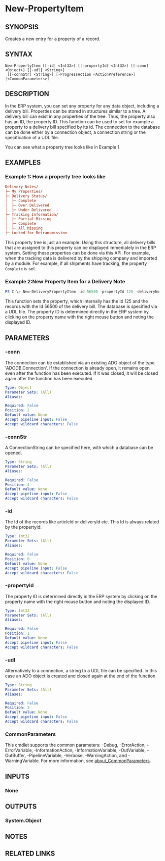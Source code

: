 ﻿---
external help file: EulandaConnect-help.xml
Module Name: EulandaConnect
online version: https://github.com/Eulanda/EulandaConnect/blob/master/docs/New-PropertyItem.md
schema: 2.0.0
lastMod: 2024-03-19T06:27:25
---

# New-PropertyItem

## SYNOPSIS
Creates a new entry for a property of a record.

## SYNTAX

```
New-PropertyItem [[-id] <Int32>] [[-propertyId] <Int32>] [[-conn] <Object>] [[-udl] <String>]
 [[-connStr] <String>] [-ProgressAction <ActionPreference>] [<CommonParameters>]
```

## DESCRIPTION
In the ERP system, you can set any property for any data object, including a delivery bill. Properties can be stored in structures similar to a tree. A delivery bill can exist in any properties of the tree. Thus, the property also has an ID, the property ID. 
This function can be used to set for example a property to a delivery bill specified by its id. The connection to the database can be done either by a connection object, a connection string or the specification of a UDL file.

You can see what a property tree looks like in Example 1.

## EXAMPLES

### Example 1: How a property tree looks like
```ini
Delivery Notes/
├─ My Properties/
├─ Delivery Status/
│  ├─ Complete
│  ├─ Over Delivered
│  ├─ Under Delivered
├─ Tracking Information/
│  ├─ Partial Missing
│  ├─ Complete
│  ├─ All Missing
├─ Locked for Retransmission
```

This property tree is just an example. Using this structure, all delivery bills that are assigned to this property can be displayed immediately in the ERP system.
Setting these properties can be done via this API. For example, when the tracking data is delivered by the shipping company and imported by a module. For example, if all shipments have tracking, the property `Complete` is set.

### Example 2:New Property Item for a Delivery Note
```powershell
PS C:\> New-DeliveryPropertyItem -id 56500 -propertyId 125 -deliveryNo 20230515  -udl "C:\temp\Eulanda_1 JohnDoe.udl"
```

This function sets the property, which internally has the Id 125 and the records with the Id 56500 of the delivery bill. The database is specified via a UDL file.
The property ID is determined directly in the ERP system by clicking on the property name with the right mouse button and noting the displayed ID.

## PARAMETERS

### -conn
The connection can be established via an existing ADO object of the type 'ADODB.Connection'. If the connection is already open, it remains open even after the function has been executed. If it was closed, it will be closed again after the function has been executed.

```yaml
Type: Object
Parameter Sets: (All)
Aliases:

Required: False
Position: 2
Default value: None
Accept pipeline input: False
Accept wildcard characters: False
```

### -connStr
A ConnectionString can be specified here, with which a database can be opened.

```yaml
Type: String
Parameter Sets: (All)
Aliases:

Required: False
Position: 4
Default value: None
Accept pipeline input: False
Accept wildcard characters: False
```

### -id
The Id of the records like articleId or deliveryId etc. This Id is always related by the propertyId.

```yaml
Type: Int32
Parameter Sets: (All)
Aliases:

Required: False
Position: 0
Default value: None
Accept pipeline input: False
Accept wildcard characters: False
```

### -propertyId
The property ID is determined directly in the ERP system by clicking on the property name with the right mouse button and noting the displayed ID.

```yaml
Type: Int32
Parameter Sets: (All)
Aliases:

Required: False
Position: 1
Default value: None
Accept pipeline input: False
Accept wildcard characters: False
```

### -udl
Alternatively to a connection, a string to a UDL file can be specified. In this case an ADO object is created and closed again at the end of the function.

```yaml
Type: String
Parameter Sets: (All)
Aliases:

Required: False
Position: 3
Default value: None
Accept pipeline input: False
Accept wildcard characters: False
```


### CommonParameters
This cmdlet supports the common parameters: -Debug, -ErrorAction, -ErrorVariable, -InformationAction, -InformationVariable, -OutVariable, -OutBuffer, -PipelineVariable, -Verbose, -WarningAction, and -WarningVariable. For more information, see [about_CommonParameters](http://go.microsoft.com/fwlink/?LinkID=113216).

## INPUTS

### None

## OUTPUTS

### System.Object
## NOTES

## RELATED LINKS


